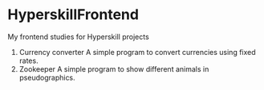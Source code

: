 # HyperskillFrontend
My frontend studies for Hyperskill projects
01. Currency converter
   A simple program to convert currencies using fixed rates.
02. Zookeeper 
   A simple program to show different animals in pseudographics.   
